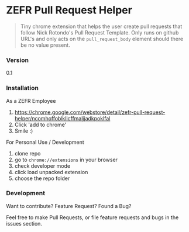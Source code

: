 # ZEFR Pull Request Helper
> Tiny chrome extension that helps the user create pull requests that follow Nick Rotondo's Pull Request Template. Only runs on github URL's and only acts on the
`pull_request_body` element should there be no value present.

### Version
0.1

### Installation

As a ZEFR Employee
1. https://chrome.google.com/webstore/detail/zefr-pull-request-helper/ncomhoffoblkllcffmaljjadkpoklfal
2. Click 'add to chrome'
3. Smile :)

For Personal Use / Development
1. clone repo
2. go to `chrome://extensions` in your browser
3. check developer mode
4. click load unpacked extension
5. choose the repo folder

### Development

Want to contribute? Feature Request? Found a Bug?

Feel free to make Pull Requests, or file feature requests and bugs in the issues section.
